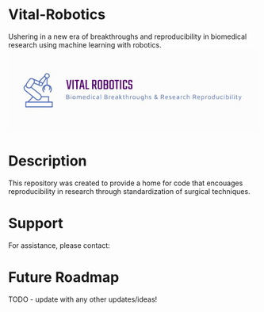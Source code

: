 # Vital-Robotics
Ushering in a new era of breakthroughs and reproducibility in biomedical research using machine learning with robotics.
![Vital Robotics Logo](logo.JPG)

# Description
This repository was created to provide a home for code that encouages reproducibility in research through standardization of surgical techniques.


# Support
For assistance, please contact:


# Future Roadmap
TODO - update with any other updates/ideas!

